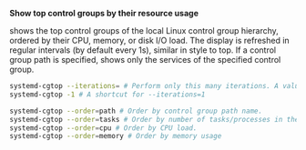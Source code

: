 **Show top control groups by their resource usage**

shows the top control groups of the local Linux control group hierarchy, ordered by their CPU, memory, or disk I/O load. The display is refreshed in regular intervals (by default every 1s), similar in style to top. If a control group path is specified, shows only the services of the specified control group.

```sh
systemd-cgtop --iterations= # Perform only this many iterations. A value of 0 indicates that the program should run indefinitely; -n
systemd-cgtop -1 # A shortcut for --iterations=1

systemd-cgtop --order=path # Order by control group path name.
systemd-cgtop --order=tasks # Order by number of tasks/processes in the control group.
systemd-cgtop --order=cpu # Order by CPU load.
systemd-cgtop --order=memory # Order by memory usage
```

